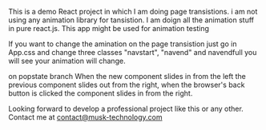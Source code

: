 This is a demo React project in which I am doing page transistions. i am not using any animation library for tansistion. I am doign all the animation stuff in pure react.js. This app might be used for animation testing

If you want to change the amination on the page transistion just go in App.css and change three classes "navstart", "navend" and navendfull you will see your animation will change.


on popstate branch  When the new component slides in from the left the previous component slides out from the right, when the browser's back button is clicked the component slides in from the right.

Looking forward to develop a professional project like this or any other. Contact me at contact@musk-technology.com
